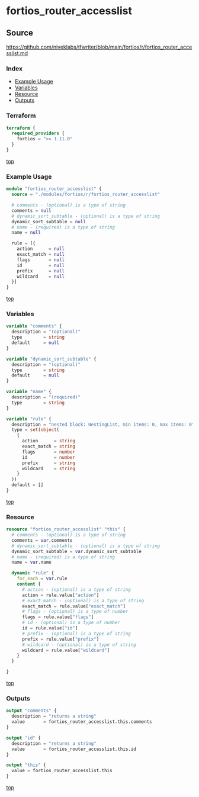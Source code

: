 # fortios_router_accesslist

## Source

https://github.com/niveklabs/tfwriter/blob/main/fortios/r/fortios_router_accesslist.md

### Index

- [Example Usage](#example-usage)
- [Variables](#variables)
- [Resource](#resource)
- [Outputs](#outputs)

### Terraform

```terraform
terraform {
  required_providers {
    fortios = ">= 1.11.0"
  }
}
```

[top](#index)

### Example Usage

```terraform
module "fortios_router_accesslist" {
  source = "./modules/fortios/r/fortios_router_accesslist"

  # comments - (optional) is a type of string
  comments = null
  # dynamic_sort_subtable - (optional) is a type of string
  dynamic_sort_subtable = null
  # name - (required) is a type of string
  name = null

  rule = [{
    action      = null
    exact_match = null
    flags       = null
    id          = null
    prefix      = null
    wildcard    = null
  }]
}
```

[top](#index)

### Variables

```terraform
variable "comments" {
  description = "(optional)"
  type        = string
  default     = null
}

variable "dynamic_sort_subtable" {
  description = "(optional)"
  type        = string
  default     = null
}

variable "name" {
  description = "(required)"
  type        = string
}

variable "rule" {
  description = "nested block: NestingList, min items: 0, max items: 0"
  type = set(object(
    {
      action      = string
      exact_match = string
      flags       = number
      id          = number
      prefix      = string
      wildcard    = string
    }
  ))
  default = []
}
```

[top](#index)

### Resource

```terraform
resource "fortios_router_accesslist" "this" {
  # comments - (optional) is a type of string
  comments = var.comments
  # dynamic_sort_subtable - (optional) is a type of string
  dynamic_sort_subtable = var.dynamic_sort_subtable
  # name - (required) is a type of string
  name = var.name

  dynamic "rule" {
    for_each = var.rule
    content {
      # action - (optional) is a type of string
      action = rule.value["action"]
      # exact_match - (optional) is a type of string
      exact_match = rule.value["exact_match"]
      # flags - (optional) is a type of number
      flags = rule.value["flags"]
      # id - (optional) is a type of number
      id = rule.value["id"]
      # prefix - (optional) is a type of string
      prefix = rule.value["prefix"]
      # wildcard - (optional) is a type of string
      wildcard = rule.value["wildcard"]
    }
  }

}
```

[top](#index)

### Outputs

```terraform
output "comments" {
  description = "returns a string"
  value       = fortios_router_accesslist.this.comments
}

output "id" {
  description = "returns a string"
  value       = fortios_router_accesslist.this.id
}

output "this" {
  value = fortios_router_accesslist.this
}
```

[top](#index)